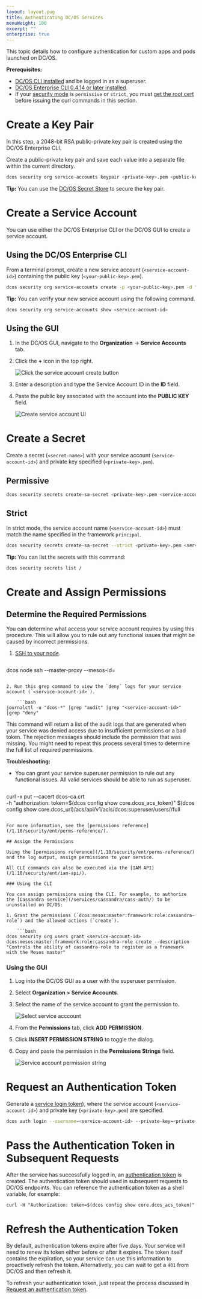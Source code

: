 ```yaml
---
layout: layout.pug
title: Authenticating DC/OS Services
menuWeight: 100
excerpt: ""
enterprise: true
---
```

This topic details how to configure authentication for custom apps and pods launched on DC/OS.

**Prerequisites:**

- [DC/OS CLI installed](/1.10/cli/install/) and be logged in as a superuser.
- [DC/OS Enterprise CLI 0.4.14 or later installed](/1.10/cli/enterprise-cli/#ent-cli-install).
- If your [security mode](/1.10/security/ent/#security-modes) is `permissive` or `strict`, you must [get the root cert](/1.10/security/ent/tls-ssl/get-cert/) before issuing the curl commands in this section.

# <a name="create-a-keypair"></a>Create a Key Pair

In this step, a 2048-bit RSA public-private key pair is created using the DC/OS Enterprise CLI.

Create a public-private key pair and save each value into a separate file within the current directory.

```bash
dcos security org service-accounts keypair <private-key>.pem <public-key>.pem
```

**Tip:** You can use the [DC/OS Secret Store](/1.10/security/ent/secrets/) to secure the key pair.

# <a name="create-a-service-account"></a>Create a Service Account

You can use either the DC/OS Enterprise CLI or the DC/OS GUI to create a service account.

## Using the DC/OS Enterprise CLI

From a terminal prompt, create a new service account (`<service-account-id>`) containing the public key (`<your-public-key>.pem`).

```bash
dcos security org service-accounts create -p <your-public-key>.pem -d "<description>" <service-account-id>
```

**Tip:** You can verify your new service account using the following command.

```bash
dcos security org service-accounts show <service-account-id>
```

## Using the GUI

1. In the DC/OS GUI, navigate to the **Organization** -> **Service Accounts** tab.
2. Click the **+** icon in the top right.
    
    ![Click the service account create button](/1.10/img/new-service-account-button.png)

3. Enter a description and type the Service Account ID in the **ID** field.

4. Paste the public key associated with the account into the **PUBLIC KEY** field.
    
    ![Create service account UI](/1.10/img/create-service-account.png)

<!-- # Create a Secret -->

# Create a Secret

Create a secret (`<secret-name>`) with your service account (`service-account-id>`) and private key specified (`<private-key>.pem`).

## Permissive

```bash
dcos security secrets create-sa-secret <private-key>.pem <service-account-id> <secret-name>
```

## Strict

In strict mode, the service account name (`<service-account-id>`) must match the name specified in the framework `principal`.

```bash
dcos security secrets create-sa-secret --strict <private-key>.pem <service-account-id> <secret-name>
```

**Tip:** You can list the secrets with this command:

```bash
dcos security secrets list /
```

# <a name="give-perms"></a>Create and Assign Permissions

## Determine the Required Permissions

You can determine what access your service account requires by using this procedure. This will allow you to rule out any functional issues that might be caused by incorrect permissions.

1. [SSH to your node](/1.10/administering-clusters/sshcluster/).
    
    ```bash
dcos node ssh --master-proxy --mesos-id=<mesos-id>
```

2. Run this grep command to view the `deny` logs for your service account (`<service-account-id>`).
    
    ```bash
journalctl -u "dcos-*" |grep "audit" |grep "<service-account-id>" |grep "deny"
```

This command will return a list of the audit logs that are generated when your service was denied access due to insufficient permissions or a bad token. The rejection messages should include the permission that was missing. You might need to repeat this process several times to determine the full list of required permissions.

**Troubleshooting:**

- You can grant your service superuser permission to rule out any functional issues. All valid services should be able to run as superuser.
    
    ```bash
curl -x put --cacert dcos-ca.crt \
-h "authorization: token=$(dcos config show core.dcos_acs_token)" $(dcos config show core.dcos_url)/acs/api/v1/acls/dcos:superuser/users/<service-account-id>/full
```

For more information, see the [permissions reference](/1.10/security/ent/perms-reference/).

## Assign the Permissions

Using the [permissions reference](/1.10/security/ent/perms-reference/) and the log output, assign permissions to your service.

All CLI commands can also be executed via the [IAM API](/1.10/security/ent/iam-api/).

### Using the CLI

You can assign permissions using the CLI. For example, to authorize the [Cassandra service](/services/cassandra/cass-auth/) to be uninstalled on DC/OS:

1. Grant the permissions (`dcos:mesos:master:framework:role:cassandra-role`) and the allowed actions (`create`).
    
    ```bash
dcos security org users grant <service-account-id> dcos:mesos:master:framework:role:cassandra-role create --description "Controls the ability of cassandra-role to register as a framework with the Mesos master"
```

### Using the GUI

1. Log into the DC/OS GUI as a user with the superuser permission.
2. Select **Organization > Service Accounts**.
3. Select the name of the service account to grant the permission to.
    
    ![Select service acccount](/1.10/img/add-service-account-permission.png)

4. From the **Permissions** tab, click **ADD PERMISSION**.

5. Click **INSERT PERMISSION STRING** to toggle the dialog.
6. Copy and paste the permission in the **Permissions Strings** field.
    
    ![Service account permission string](/1.10/img/service-account-permission-string.png)

# <a name="req-auth-tok"></a>Request an Authentication Token

Generate a [service login token](/1.10/security/ent/service-auth/)), where the service account (`<service-account-id>`) and private key (`<private-key>.pem`) are specified.

```bash
dcos auth login --username=<service-account-id> --private-key=<private-key>.pem
```

# <a name="pass-tok"></a>Pass the Authentication Token in Subsequent Requests

After the service has successfully logged in, an [authentication token](/1.10/security/ent/service-auth/) is created. The authentication token should used in subsequent requests to DC/OS endpoints. You can reference the authentication token as a shell variable, for example:

    curl -H "Authorization: token=$(dcos config show core.dcos_acs_token)"
    

# <a name="refresh-tok"></a>Refresh the Authentication Token

By default, authentication tokens expire after five days. Your service will need to renew its token either before or after it expires. The token itself contains the expiration, so your service can use this information to proactively refresh the token. Alternatively, you can wait to get a `401` from DC/OS and then refresh it.

To refresh your authentication token, just repeat the process discussed in [Request an authentication token](#req-auth-tok).
